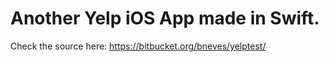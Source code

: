 # Another Yelp iOS App made in Swift.

Check the source here:
https://bitbucket.org/bneves/yelptest/
